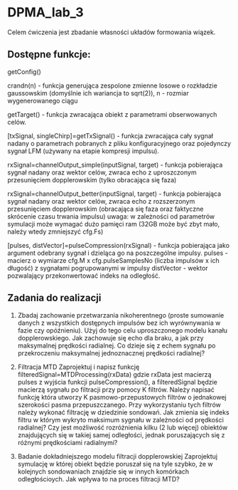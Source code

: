 # DPMA_lab_3

Celem ćwiczenia jest zbadanie własności układów formowania wiązek.

## Dostępne funkcje:

getConfig()

crandn(n) - funkcja generująca zespolone zmienne losowe o rozkładzie gaussowskim (domyślnie ich wariancja to sqrt(2)),
n - rozmiar wygenerowanego ciągu

getTarget() - funkcja zwracająca obiekt z parametrami obserwowanych celów.

[txSignal, singleChirp]=getTxSignal() - funkcja zwracająca cały sygnał nadany o parametrach pobranych z pliku konfiguracyjnego oraz pojedynczy sygnał LFM (używany na etapie kompresji impulsu).

rxSignal=channelOutput_simple(inputSignal, target) - funkcja pobierająca sygnał nadany oraz wektor celów, zwraca echo z uproszczonym przesunięciem dopplerowskim (tylko obracająca się faza)

rxSignal=channelOutput_better(inputSignal, target) - funkcja pobierająca sygnał nadany oraz wektor celów, zwraca echo z rozszerzonym przesunięciem dopplerowskim (obracająca się faza oraz faktyczne skrócenie czasu trwania impulsu) uwaga: w zależności od parametrów symulacji może wymagać dużo pamięci ram (32GB może być zbyt mało, należy wtedy zmniejszyć cfg.Fs)

[pulses, distVector]=pulseCompression(rxSignal) - funkcja pobierająca jako argument odebrany sygnał i dzieląca go na poszczególne impulsy. 
pulses - macierz o wymiarze cfg.M x cfg.pulseSamplesNo (liczba impulsów x ich długość) z sygnałami pogrupowanymi w impulsy
distVector - wektor pozwalający przekonwertować indeks na odległość.

## Zadania do realizacji

1. Zbadaj zachowanie przetwarzania nikoherentnego (proste sumowanie danych z wszystkich dostępnych impulsów bez ich wyrównywania w fazie czy opóźnieniu).
Użyj do tego celu uproszczonego modelu kanału dopplerowskiego.
Jak zachowuje się echo dla braku, a jak przy maksymalnej prędkości radialnej.
Co dzieje się z echem sygnału po przekroczeniu maksymalnej jednoznacznej prędkości radialnej?

2. Filtracja MTD
Zaprojektuj i napisz funkcję filteredSignal=MTDProcessing(rxData) gdzie rxData jest macierzą pulses z wyjścia funkcji pulseCompression(), a filteredSignal będzie macierzą sygnału po filtracji przy pomocy K filtrów.
Należy napisać funkcję która utworzy K pasmowo-przepustowych filtrów o jednakowej szerokości pasma przepuszczanego.
Przy wykorzystaniu tych filtrów należy wykonać filtrację w dziedzinie sondowań.
Jak zmienia się indeks filtru w którym wykryto maksimum sygnału w zależności od prędkości radialnej?
Czy jest możliwość rozróżnienia kilku (2 lub więcej) obiektów znajdujących się w takiej samej odległości, jednak poruszających się z różnymi prędkościami radialnymi?

3. Badanie dokładniejszego modelu filtracji dopplerowskiej
Zaprojektuj symulację w której obiekt będzie poruszał się na tyle szybko, że w kolejnych sondowaniach znajdzie się w innych komórkach odległościoych.
Jak wpływa to na proces filtracji MTD?

